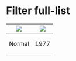 # Filter full-list

| ![](https://github.com/azat-io/postcss-instagram/blob/master/images/normal.jpg?raw=true) | ![](https://github.com/azat-io/postcss-instagram/blob/master/images/1977.jpg?raw=true) |
| --- | --- |
| <p style="text-align:center">Normal</p> | <p style="text-align:center">1977</p> |
